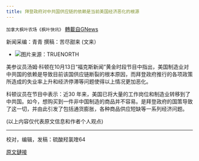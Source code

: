 ```yaml
---
title: 拜登政府对中共国供应链的依赖是当前美国经济恶化的根源
---
```

`加拿大枫叶农场《枫叶快讯》` [轉載自GNews](https://gnews.org/zh-hans/1595284/)

新闻采编：青青     撰稿：苦尽甜来 (文来）

- ![](https://assets.gnews.org/wp-content/uploads/2021/10/bx-edited.jpg)图片来源：TRUENORTH


美参议员汤姆·科顿在10月13日“福克斯新闻”黄金时段节目中指出，美国制造业对中共国的依赖是导致目前该国供应链断裂的根本原因，而拜登政府推行的各项政策所造成的失业率上升和经济停滞等问题使得以上情况更加恶化。

科顿议员在节目中表示：近30 年来，美国已将大量的工作岗位和制造业转移到了中共国。如今，想购买到一件非中国制造的商品并不容易。是拜登政府的国策导致了这一切，并由此引发了包括通货膨胀，各种商品供应短缺等一系列经济问题。

(以上内容仅代表原文信息和作者个人观点)

* * *

校对，编辑，发稿：硫酸羟氯喹64

[原文鏈接](https://www.breitbart.com/clips/2021/10/13/cotton-biden-helped-create-supply-chain-dependency-on-china-thats-the-root-of-current-problems/)
